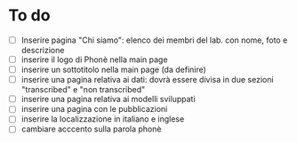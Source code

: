 # To do

* [ ] Inserire pagina "Chi siamo": elenco dei membri del lab. con nome, foto e descrizione
* [ ] inserire il logo di Phonè nella main page
* [ ] inserire un sottotitolo nella main page (da definire)
* [ ] inserire una pagina relativa ai dati: dovrà essere divisa in due sezioni "transcribed" e "non transcribed"
* [ ] inserire una pagina relativa ai modelli sviluppati
* [ ] inserire una pagina con le pubblicazioni
* [ ] inserire la localizzazione in italiano e inglese
* [ ] cambiare acccento sulla parola phonè
